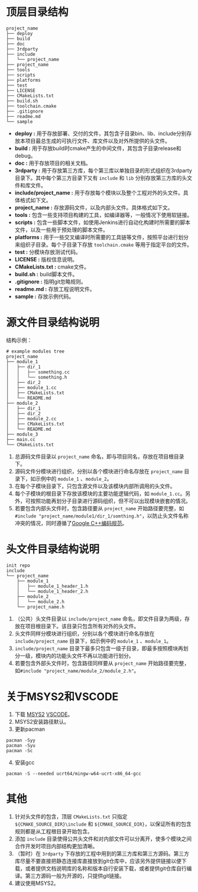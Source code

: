 
# 顶层目录结构

```shell
project_name
├── deploy
├── build
├── doc
├── 3rdparty
├── include
│   └── project_name
├── project_name
├── tools
├── scripts
├── platforms
├── test
├── LICENSE
├── CMakeLists.txt
├── build.sh
├── toolchain.cmake
├── .gitignore
├── readme.md
└── sample
```

- **deploy :** 用于存放部署、交付的文件，其包含子目录bin、lib、include分别存放本项目最总生成的可执行文件、库文件以及对外所提供的头文件。
- **build :** 用于存放build时cmake产生的中间文件，其包含子目录release和debug。
- **doc :** 用于存放项目的相关文档。
- **3rdparty :** 用于存放第三方库，每个第三库以单独目录的形式组织在3rdparty目录下。其中每个第三方目录下又有 `include` 和 `lib` 分别存放第三方库的头文件和库文件。
- **include/project_name :** 用于存放每个模块以及整个工程对外的头文件。具体格式如下文。
- **project_name :** 存放源码文件，以及内部头文件。具体格式如下文。
- **tools :** 包含一些支持项目构建的工具，如编译器等，一般情况下使用软链接。
- **scripts :** 包含一些脚本文件，如使用Jenkins进行自动化构建时所需要的脚本文件，以及一些用于预处理的脚本文件。
- **platforms :** 用于一些交叉编译时所需要的工具链等文件，按照平台进行划分来组织子目录。每个子目录下存放 `toolchain.cmake` 等用于指定平台的文件。
- **test :** 分模块存放测试代码。
- **LICENSE :** 版权信息说明。
- **CMakeLists.txt :** cmake文件。
- **build.sh :** build脚本文件。
- **.gitignore :** 指明git忽略规则。
- **readme.md :** 存放工程说明文件。
- **sample :** 存放示例代码。

# 源文件目录结构说明

结构示例：

```shell
# example modules tree
project_name
├── module_1
│   ├── dir_1
│   │   ├── something.cc
│   │   └── something.h
│   ├── dir_2
│   ├── module_1.cc
│   ├── CMakeLists.txt
│   └── README.md
├── module_2
│   ├── dir_1
│   ├── dir_2
│   ├── module_2.cc
│   ├── CMakeLists.txt
│   └── README.md
├── module_3
├── main.cc
└── CMakeLists.txt
```

1. 总源码文件目录以 `project_name` 命名，即与项目同名，存放在项目根目录下。
2. 源码文件分模块进行组织，分别以各个模块进行命名存放在 `project_name` 目录下，如示例中的 `module_1` 、`module_2`。
3. 在每个子模块目录下，只包含源文件以及该模块内部所调用的头文件。
4. 每个子模块的根目录下存放该模块的主要功能逻辑代码，如 `module_1.cc`。另外，可按照功能再划分子目录进行源码组织，但不可以出现模块嵌套的情况。
5. 若要包含内部头文件时，包含路径要从 `project_name` 开始路径要完整，如`#include "project_name/module1/dir_1/somthing.h"`，以防止头文件名称冲突的情况，同时遵循了[Google C++编码规范](https://zh-google-styleguide.readthedocs.io/en/latest/google-cpp-styleguide/contents/)。

# 头文件目录结构说明

```shell
init repo
include
└── project_name
    ├── module_1
    │   ├── module_1_header_1.h
    │   └── module_1_header_2.h
    ├── module_2
    │   └── module_2.h
    └── project_name.h
```

1. （公共）头文件目录以 `include/project_name` 命名，即文件目录为两级，存放在项目根目录下。该目录只包含所有对外的头文件。
2. 头文件同样分模块进行组织，分别以各个模块进行命名存放在 `include/project_name` 目录下，如示例中的 `module_1` 、`module_1`。
3. `include/project_name` 目录下最多只包含一级子目录，即最多按照模块再划分一级，模块内的功能头文件不再以功能进行划分。
4. 若要包含外部头文件时，包含路径同样要从 `project_name` 开始路径要完整，如`#include "project_name/module_2/module_2.h"`。

# 关于MSYS2和VSCODE

1. 下载 [MSYS2](https://github.com/msys2/msys2-installer/releases/download/2024-11-16/msys2-x86_64-20241116.exe) [VSCODE](https://code.visualstudio.com/sha/download?build=stable&os=win32-x64-user)。
2. MSYS2安装路径默认。
3. 更新pacman
```
pacman -Syy
pacman -Syu
pacman -Sc
```
4. 安装gcc
```
pacman -S --needed ucrt64/mingw-w64-ucrt-x86_64-gcc
```

# 其他

1. 针对头文件的包含，顶层 `CMakeLists.txt` 只指定 `${CMAKE_SOURCE_DIR}\include` 和 `${CMAKE_SOURCE_DIR}`，以保证所有的包含规则都是从工程根目录开始包含。
2. 添加 `include` 目录使得公共头文件和对内部文件可以分离开，使多个模块之间合作开发时项目内部结构更加清晰。
3. （暂时）在 `3rdparty` 下存放的工程中用到的第三方库和第三方源码。第三方库尽量不要直接把静态连接库直接放到git仓库中，应该另外提供链接以便下载，或者提供文档说明库的名称和版本自行安装下载，或者提供git仓库自行编译。第三方源码一般为开源的，只提供git链接。
4. 建议使用MSYS2。

